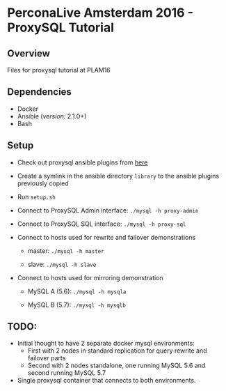 PerconaLive Amsterdam 2016 - ProxySQL Tutorial
===

## Overview
Files for proxysql tutorial at PLAM16

## Dependencies

- Docker
- Ansible (_version:_ 2.1.0+)
- Bash

## Setup

- Check out proxysql ansible plugins from [here](https://github.com/bmildren/proxysql_ansible_modules)

- Create a symlink in the ansible directory `library` to the ansible plugins previously copied

- Run `setup.sh`

- Connect to ProxySQL Admin interface: `./mysql -h proxy-admin`

- Connect to ProxySQL SQL interface: `./mysql -h proxy-sql`

- Connect to hosts used for rewrite and failover demonstrations

    - master: `./mysql -h master`

    - slave: `./mysql -h slave`

- Connect to hosts used for mirroring demonstration

    - MySQL A (5.6): `./mysql -h mysqla`

    - MySQL B (5.7): `./mysql -h mysqlb`

## TODO:

- Initial thought to have 2 separate docker mysql environments:
    - First with 2 nodes in standard replication for query rewrite and failover parts
    - Second with 2 nodes standalone, one running MySQL 5.6 and second running MySQL 5.7
- Single proxysql container that connects to both environments.